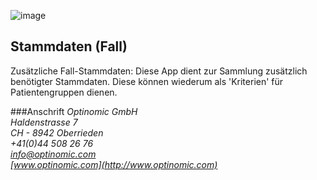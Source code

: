 

![image](http://www.ottiger.org/optinomic_logo/optinomic_logo_small.png)
## Stammdaten (Fall)

Zusätzliche Fall-Stammdaten: Diese App dient zur Sammlung zusätzlich benötigter Stammdaten. Diese können wiederum als 'Kriterien' für Patientengruppen dienen.






###Anschrift
*Optinomic GmbH*   
*Haldenstrasse 7*     
*CH - 8942 Oberrieden*     
*+41(0)44 508 26 76*    
*info@optinomic.com*   
*[www.optinomic.com](http://www.optinomic.com)*   

